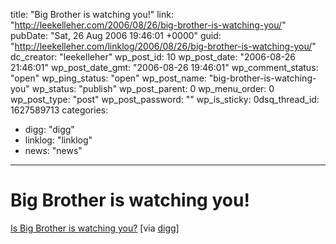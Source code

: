 title: "Big Brother is watching you!"
link: "http://leekelleher.com/2006/08/26/big-brother-is-watching-you/"
pubDate: "Sat, 26 Aug 2006 19:46:01 +0000"
guid: "http://leekelleher.com/linklog/2006/08/26/big-brother-is-watching-you/"
dc_creator: "leekelleher"
wp_post_id: 10
wp_post_date: "2006-08-26 21:46:01"
wp_post_date_gmt: "2006-08-26 19:46:01"
wp_comment_status: "open"
wp_ping_status: "open"
wp_post_name: "big-brother-is-watching-you"
wp_status: "publish"
wp_post_parent: 0
wp_menu_order: 0
wp_post_type: "post"
wp_post_password: ""
wp_is_sticky: 0dsq_thread_id: 1627589713
categories:
  - digg: "digg"
  - linklog: "linklog"
  - news: "news"

---

# Big Brother is watching you!

<a href="http://www.lewrockwell.com/chartier/chartier22.html">Is Big Brother is watching you?</a> [via <a href="http://digg.com/political_opinion/Beware_You_re_being_watched_by_the_Behavior_Detection_Squad_No_kidding">digg</a>]